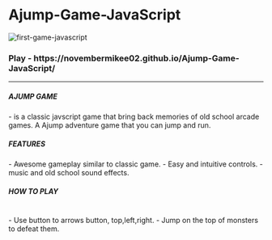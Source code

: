 # <h1>Ajump-Game-JavaScript</h1>

![first-game-javascript](https://user-images.githubusercontent.com/61339435/99117833-6fb4ed00-261c-11eb-98be-be856c595ea5.gif)



<h3> Play - https://novembermikee02.github.io/Ajump-Game-JavaScript/ </h3>


------------------------------------------------------------------------------------------------------------

<h5>AJUMP GAME</h5> 
- is a classic javscript game that bring back memories of old school arcade games. 
A Ajump adventure game that you can jump and run.


<h5>FEATURES</h5>
- Awesome gameplay similar to classic game.
- Easy and intuitive controls.
- music and old school sound effects.

<h5>HOW TO PLAY</h5><br>
- Use button to arrows button, top,left,right.
- Jump on the top of monsters to defeat them.

